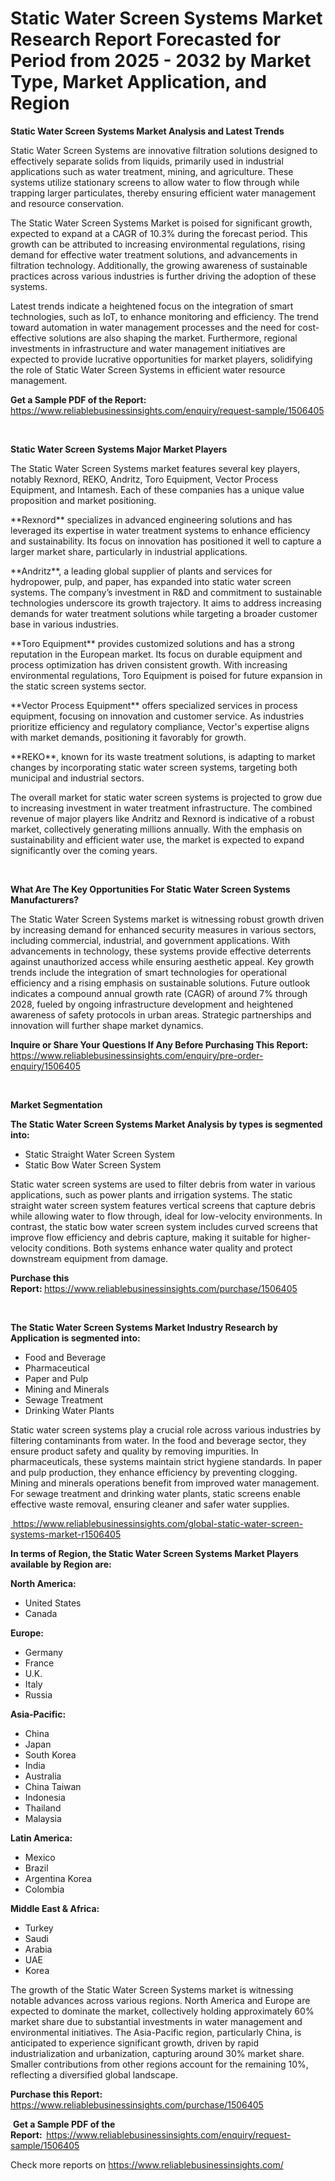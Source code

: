 <p><h1>Static Water Screen Systems Market Research Report Forecasted for Period from 2025 -  2032 by Market Type, Market Application, and Region</h1></p><p><strong>Static Water Screen Systems Market Analysis and Latest Trends</strong></p>
<p><p>Static Water Screen Systems are innovative filtration solutions designed to effectively separate solids from liquids, primarily used in industrial applications such as water treatment, mining, and agriculture. These systems utilize stationary screens to allow water to flow through while trapping larger particulates, thereby ensuring efficient water management and resource conservation.</p><p>The Static Water Screen Systems Market is poised for significant growth, expected to expand at a CAGR of 10.3% during the forecast period. This growth can be attributed to increasing environmental regulations, rising demand for effective water treatment solutions, and advancements in filtration technology. Additionally, the growing awareness of sustainable practices across various industries is further driving the adoption of these systems.</p><p>Latest trends indicate a heightened focus on the integration of smart technologies, such as IoT, to enhance monitoring and efficiency. The trend toward automation in water management processes and the need for cost-effective solutions are also shaping the market. Furthermore, regional investments in infrastructure and water management initiatives are expected to provide lucrative opportunities for market players, solidifying the role of Static Water Screen Systems in efficient water resource management.</p></p>
<p><strong>Get a Sample PDF of the Report:&nbsp;</strong> <a href="https://www.reliablebusinessinsights.com/enquiry/request-sample/1506405?utm_campaign=3134&utm_medium=2&utm_source=Github&utm_content=ia&utm_term=23032025&utm_id=static-water-screen-systems">https://www.reliablebusinessinsights.com/enquiry/request-sample/1506405</a></p>
<p>&nbsp;</p>
<p><strong>Static Water Screen Systems Major Market Players</strong></p>
<p><p>The Static Water Screen Systems market features several key players, notably Rexnord, REKO, Andritz, Toro Equipment, Vector Process Equipment, and Intamesh. Each of these companies has a unique value proposition and market positioning.</p><p>**Rexnord** specializes in advanced engineering solutions and has leveraged its expertise in water treatment systems to enhance efficiency and sustainability. Its focus on innovation has positioned it well to capture a larger market share, particularly in industrial applications.</p><p>**Andritz**, a leading global supplier of plants and services for hydropower, pulp, and paper, has expanded into static water screen systems. The company’s investment in R&D and commitment to sustainable technologies underscore its growth trajectory. It aims to address increasing demands for water treatment solutions while targeting a broader customer base in various industries.</p><p>**Toro Equipment** provides customized solutions and has a strong reputation in the European market. Its focus on durable equipment and process optimization has driven consistent growth. With increasing environmental regulations, Toro Equipment is poised for future expansion in the static screen systems sector.</p><p>**Vector Process Equipment** offers specialized services in process equipment, focusing on innovation and customer service. As industries prioritize efficiency and regulatory compliance, Vector's expertise aligns with market demands, positioning it favorably for growth.</p><p>**REKO**, known for its waste treatment solutions, is adapting to market changes by incorporating static water screen systems, targeting both municipal and industrial sectors.</p><p>The overall market for static water screen systems is projected to grow due to increasing investment in water treatment infrastructure. The combined revenue of major players like Andritz and Rexnord is indicative of a robust market, collectively generating millions annually. With the emphasis on sustainability and efficient water use, the market is expected to expand significantly over the coming years.</p></p>
<p>&nbsp;</p>
<p><strong>What Are The Key Opportunities For Static Water Screen Systems Manufacturers?</strong></p>
<p><p>The Static Water Screen Systems market is witnessing robust growth driven by increasing demand for enhanced security measures in various sectors, including commercial, industrial, and government applications. With advancements in technology, these systems provide effective deterrents against unauthorized access while ensuring aesthetic appeal. Key growth trends include the integration of smart technologies for operational efficiency and a rising emphasis on sustainable solutions. Future outlook indicates a compound annual growth rate (CAGR) of around 7% through 2028, fueled by ongoing infrastructure development and heightened awareness of safety protocols in urban areas. Strategic partnerships and innovation will further shape market dynamics.</p></p>
<p><strong>Inquire or Share Your Questions If Any Before Purchasing This Report:</strong> <a href="https://www.reliablebusinessinsights.com/enquiry/pre-order-enquiry/1506405?utm_campaign=3134&utm_medium=2&utm_source=Github&utm_content=ia&utm_term=23032025&utm_id=static-water-screen-systems">https://www.reliablebusinessinsights.com/enquiry/pre-order-enquiry/1506405</a></p>
<p>&nbsp;</p>
<p><strong>Market Segmentation</strong></p>
<p><strong>The Static Water Screen Systems Market Analysis by types is segmented into:</strong></p>
<p><ul><li>Static Straight Water Screen System</li><li>Static Bow Water Screen System</li></ul></p>
<p><p>Static water screen systems are used to filter debris from water in various applications, such as power plants and irrigation systems. The static straight water screen system features vertical screens that capture debris while allowing water to flow through, ideal for low-velocity environments. In contrast, the static bow water screen system includes curved screens that improve flow efficiency and debris capture, making it suitable for higher-velocity conditions. Both systems enhance water quality and protect downstream equipment from damage.</p></p>
<p><strong>Purchase this Report:&nbsp;</strong><a href="https://www.reliablebusinessinsights.com/purchase/1506405?utm_campaign=3134&utm_medium=2&utm_source=Github&utm_content=ia&utm_term=23032025&utm_id=static-water-screen-systems">https://www.reliablebusinessinsights.com/purchase/1506405</a></p>
<p>&nbsp;</p>
<p><strong>The Static Water Screen Systems Market Industry Research by Application is segmented into:</strong></p>
<p><ul><li>Food and Beverage</li><li>Pharmaceutical</li><li>Paper and Pulp</li><li>Mining and Minerals</li><li>Sewage Treatment</li><li>Drinking Water Plants</li></ul></p>
<p><p>Static water screen systems play a crucial role across various industries by filtering contaminants from water. In the food and beverage sector, they ensure product safety and quality by removing impurities. In pharmaceuticals, these systems maintain strict hygiene standards. In paper and pulp production, they enhance efficiency by preventing clogging. Mining and minerals operations benefit from improved water management. For sewage treatment and drinking water plants, static screens enable effective waste removal, ensuring cleaner and safer water supplies.</p></p>
<p><a href="https://www.reliablebusinessinsights.com/global-static-water-screen-systems-market-r1506405?utm_campaign=3134&utm_medium=2&utm_source=Github&utm_content=ia&utm_term=23032025&utm_id=static-water-screen-systems">&nbsp;https://www.reliablebusinessinsights.com/global-static-water-screen-systems-market-r1506405</a></p>
<p><strong>In terms of Region, the Static Water Screen Systems Market Players available by Region are:</strong></p>
<p>
    <p> <strong> North America: </strong>
        <ul>
            <li>United States</li>
            <li>Canada</li>
        </ul>
        </p> 
    <p> <strong> Europe: </strong>
        <ul>
            <li>Germany</li>
            <li>France</li>
            <li>U.K.</li>
            <li>Italy</li>
            <li>Russia</li>
        </ul>
        </p> 
    <p> <strong> Asia-Pacific: </strong>
        <ul>
            <li>China</li>
            <li>Japan</li>
            <li>South Korea</li>
            <li>India</li>
            <li>Australia</li>
            <li>China Taiwan</li>
            <li>Indonesia</li>
            <li>Thailand</li>
            <li>Malaysia</li>
        </ul>
        </p> 
    <p> <strong> Latin America: </strong>
        <ul>
            <li>Mexico</li>
            <li>Brazil</li>
            <li>Argentina Korea</li>
            <li>Colombia</li>
        </ul>
        </p> 
    <p> <strong> Middle East & Africa: </strong>
        <ul>
            <li>Turkey</li>
            <li>Saudi</li>
            <li>Arabia</li>
            <li>UAE</li>
            <li>Korea</li>
        </ul>
    </p>
    </p>
<p><p>The growth of the Static Water Screen Systems market is witnessing notable advances across various regions. North America and Europe are expected to dominate the market, collectively holding approximately 60% market share due to substantial investments in water management and environmental initiatives. The Asia-Pacific region, particularly China, is anticipated to experience significant growth, driven by rapid industrialization and urbanization, capturing around 30% market share. Smaller contributions from other regions account for the remaining 10%, reflecting a diversified global landscape.</p></p>
<p><strong>Purchase this Report: </strong><a href="https://www.reliablebusinessinsights.com/purchase/1506405?utm_campaign=3134&utm_medium=2&utm_source=Github&utm_content=ia&utm_term=23032025&utm_id=static-water-screen-systems">https://www.reliablebusinessinsights.com/purchase/1506405</a></p>
<p>&nbsp;<strong>Get a Sample PDF of the Report:&nbsp;&nbsp;</strong><a href="https://www.reliablebusinessinsights.com/enquiry/request-sample/1506405?utm_campaign=3134&utm_medium=2&utm_source=Github&utm_content=ia&utm_term=23032025&utm_id=static-water-screen-systems">https://www.reliablebusinessinsights.com/enquiry/request-sample/1506405</a></p>
<p><strong></strong></p>
<p>Check more reports on <a href="https://www.reliablebusinessinsights.com/?utm_campaign=3134&utm_medium=2&utm_source=Github&utm_content=ia&utm_term=23032025&utm_id=static-water-screen-systems">https://www.reliablebusinessinsights.com/</a></p>